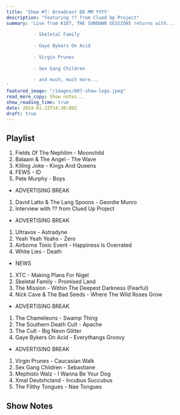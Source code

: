 ```yaml
---
title: 'Show #7: Broadcast DD MM YYYY'
description: "featuring ?? from Clued Up Project"
summary: 'Live from K107, THE SUNDOWN SESSIONS returns with...
 
          - Skeletal Family
                    
          - Gaye Bykers On Acid
          
          - Virgin Prunes
          
          - Sex Gang Children
          
          - and much, much more...
'
featured_image: "/images/007-show-logo.jpeg"
read_more_copy: Show notes...
show_reading_time: true
date: 2024-01-22T14:30:09Z
draft: true
---
```


## Playlist

1. Fields Of The Nephilim - Moonchild
2. Balaam & The Angel - The Wave
3. Killing Joke - Kings And Queens
4. FEWS - ID
5. Pete Murphy - Boys

- ADVERTISING BREAK

1. David Latto & The Lang Spoons - Geordie Munro
2. Interview with ?? from Clued Up Project

- ADVERTISING BREAK

1. Ultravox - Astradyne
2. Yeah Yeah Yeahs - Zero
3. Airborne Toxic Event - Happiness Is Overrated
4. White Lies - Death

- NEWS

1. XTC - Making Plans For Nigel
2. Skeletal Family - Promised Land
3. The Mission - Within The Deepest Darkness (Fearful)
4. Nick Cave & The Bad Seeds - Where The Wild Roses Grow

- ADVERTISING BREAK

1. The Chameleons - Swamp Thing
2. The Southern Death Cult - Apache
3. The Cult - Big Neon Glitter
4. Gaye Bykers On Acid - Everythangs Groovy

- ADVERTISING BREAK

1. Virgin Prunes - Caucasian Walk
2. Sex Gang Children - Sebastiane
3. Mephisto Walz - I Wanna Be Your Dog
4. Xmal Deutshcland - Incubus Succubus
5. The Filthy Tongues - Nae Tongues

## Show Notes 
